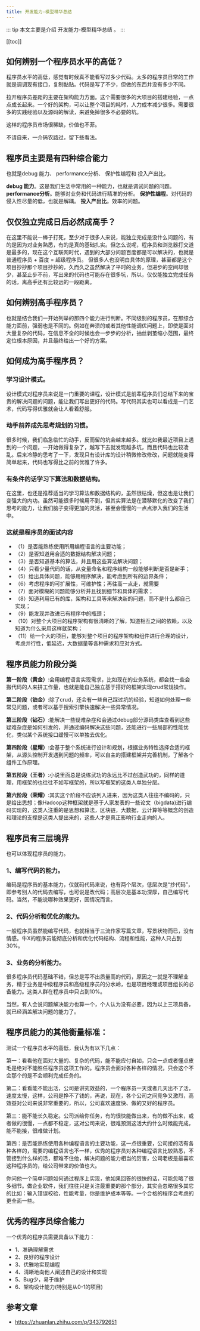 ```yaml
---
title: 开发能力-模型精华总结
---
```


::: tip
本文主要是介绍 开发能力-模型精华总结 。
:::

[[toc]]

## 如何辨别一个程序员水平的高低？
程序员水平的高低，感觉有时候真不能看写过多少代码。太多的程序员日常的工作就是调调现有接口，复制黏贴。代码是写了不少，但做的东西并没有多少不同。

拉开程序员差距的主要在架构能力方面。这个需要很多的大项目的搭建经验，一点点成长起来。一个好的架构，可以让整个项目的耗时，人力成本减少很多。需要很多的实践经验以及源码的解读，来避免掉很多不必要的坑。

这样的程序员市场很稀缺，价值也不菲。

不请自来，一介码农路过，留下些看法。

## 程序员主要是有四种综合能力
也就是debug 能力、 performance分析、 保护性编程和 投入产出比。

**debug 能力**。这是我们生活中常用的一种能力，也就是调试问题的问题。
**performance分析**。能够对业务和代码进行精准的分析。
**保护性编程**。对代码的侵入性尽量的低，也就是解耦。
**投入产出比**。效率的问题。

## **仅仅独立完成日后必然成高手**？

在这里不能说一棒子打死，至少对于很多人来说，能独立完成是没什么问题的，有的是因为对业务熟悉，有的是真的基础扎实。但怎么说呢，程序员和浏览器打交道是最多的，现在这个互联网时代，遇到的大部分问题百度都是可以解决的，也就是普通程序员 + 百度 = 超级程序员。 但很多人也没明白具体的原理，甚至都是这个项目抄抄那个项目抄抄的，久而久之虽然解决了平时的业务，但进步的空间却很少，甚至止步不前，写出来的代码也可能存在很多坑，所以，仅仅能独立完成任务的话，离高手还有比较远的一段距离。


## **如何辨别高手程序员**？

也就是结合我们一开始列举的那四个能力进行判断。不同级别的程序员，在那综合能力面前，强弱也是不同的。例如在奔溃的或者其他性能调优问题上，即使是面对大量复杂的代码，在信息不全的时候也会一步步的分析，抽丝剥茧缩小范围，最终定位根本原因，并且最终给出一个好的方案。


## **如何成为高手程序员**？

### **学习设计模式**。
设计模式对程序员来说是一门重要的课程，设计模式是前辈程序员们总结下来的宝贵的解决问题的问题，能让我们写出更好的代码。写代码其实也可以看成是一门艺术，代码写得优雅就会让人看着舒服。

### **动手前养成先思考规划的习惯**。
很多时候，我们临急临忙的动手，反而留的坑会越来越多。就比如我最近项目上遇到的一个问题，一开始做得复杂了，越写下去就发现越多坑，而且代码也比较凌乱。后来冷静的思考了一下，发现只有设计库的设计稍微修改修改，问题就能变得简单起来，代码也写得比之前的优雅了许多。

### **有条件的话学习下算法和数据结构**。
在这里，也还是推荐适当的学习算法和数据结构的，虽然很枯燥，但这也是让我们变强大的内功。虽然可能很多时候用不到，但其实算法是在潜移默化的改变了我们思考的能力，让我们脑子变得更加的灵活，甚至会慢慢的一点点渗入我们的生活中。


### 这就是程序员的面试内容

- （1）是否能熟练使用所用编程语言的主要功能；
- （2）是否知道用合适的数据结构解决问题；
- （3）是否知道基本的算法，并且用这些算法解决问题；
- （4）只看少量代码的话，从变量命名和程序结构一般能够判断是否是新手；
- （5）给出具体问题，能够用程序解决，能考虑到所有的边界条件；
- （6）考虑程序的可扩展性，可维护性；再往高一点走，就需要
- （7）面对模糊的问题能够分析并且找到细节和具体的需求；
- （8）知道利用已有的库，架构和工具等来解决新的问题，而不是什么都自己实现；
- （9）能发现并改进已有程序中的瓶颈；
- （10）对整个大项目的程序架构有很清晰的了解，知道相互之间的依赖，以及知道为什么采用这样就架构；
- （11）给一个大的项目，能够对整个项目的程序架构和组件进行合理的设计，考虑并行性，低延迟，大数据量等各种需求和应对方式。



## 程序员能力阶段分类

**第一阶段（黄金）**:会用编程语言实现需求，比如现在的业务系统，都会找一些会搬代码的人来拼工作量，也就是能自己独立基于搭好的框架实现crud常规操作。

**第二阶段（铂金）**:除了crud，还会有一些自己踩过坑的经验，知道如何处理一些常见问题，或者可以基于搜索引擎快速解决一些异常情况。

**第三阶段（钻石）**:能解决一些疑难杂症和会通过debug部分源码类库查看到这些疑难杂症是如何引发的，并通过编码解决这些问题，还能进行一些局部的性能优化，类似某个系统接口缓慢可以单独去优化。

**第四阶段（星耀）**:会基于整个系统进行设计和规划，根据业务特性选择合适的框架，从源头控制开发遇到问题的频率，可以自主的搭建框架并完善机制，了解各个组件工作原理。

**第五阶段（王者）**:小说里面总是说练武功的永远比不过创造武功的，同样的道理，用框架的也往往不如写框架的，所以写框架的这类人单独分层。

**第六阶段（荣耀）**:其实这个阶段不应该列入进来，因为这类人往往不编码的，只是给出思想；像Hadoop这种框架就是基于人家发表的一些论文（bigdata)进行编码实现的，这类人注重的是思想和算法，区块链，大数据，云计算等等概念的创造和理论的支撑是这类人提出来的，这些人才是真正影响行业走向的人。


## 程序员有三层境界
也可以体现程序员的能力。


### 1、编写代码的能力。
编码是程序员的基本能力，仅就码代码来说，也有两个层次，低层次是“抄代码”，即参考别人的代码去编写，也可说是改代码；高层次是基本功深厚，自己编写代码。当然，不能说哪种效果更好，因情况而言。

### 2、代码分析和优化的能力。
一般程序员虽然能编写代码，也就相当于三流作家写篇文章，写景状物而已，没有情感。牛X的程序员能彻底分析和优化代码结构、流程和性能，这种人只占到30%。

### 3、业务的分析能力。
很多程序员代码基础不错，但总是写不出质量高的代码，原因之一就是不理解业务，精于业务是中级程序员和高级程序员的分水岭，也是项目经理或项目组长的必备能力。这类人群在程序员中只占到10%。

当然，有人会说问题解决能力也算一个，个人认为没有必要，因为以上三项具备，就已经涵盖解决问题的能力了。


## 程序员能力的其他衡量标准：

测试一个程序员水平的高低，我认为有以下几点：


第一：看看他在面对大量的、复杂的代码，能不能应付自如，只会一点或者懂点皮毛是绝对不能胜任程序员这项工作的。程序员会面对各种各样的情况，只会这个不会那个的是不会顺利完成任务的。

第二：看看能不能出活，公司是讲究效益的，一个程序员一天或者几天出不了活，速度太慢，这样，公司是挣不了钱的，再说，现在，各个公司之间竞争又激烈，高效益对公司来说非常重要的，所以，公司喜欢速度快、做的又好的程序员。

第三：能不能长久稳定。公司派给你任务，有的很快能做出来，有的做不出来，或者做的很慢，一点都不稳定，这对公司来说，很难预测这活大约什么时候能完成，能不能接，很难做计划。

第四：是否能熟练使用各种编程语言的主要功能，这一点很重要，公司接的活有各种各样的，需要的编程语言也不一样，优秀的程序员对各种编程语言比较熟悉，不管接到什么样的活，都难不住他，解决问题的能力相当的厉害，公司老板是最喜欢这种程序员的，给公司带来的价值也大。


你问他一个简单问题如何通过程序上实现，他如果回答的很快的话，可能忽略了很多细节。做企业软件，我们往往只是关注最重要的那个部分，其实会忽略很多其它的比如：输入错误校验，性能考量，你是维护成本等等。一个合格的程序会考虑的更全面一些。

## 优秀的程序员综合能力

一个优秀的程序员需要具备以下能力：

- 1、准确理解需求
- 2、良好的程序设计
- 3、优雅地实现编程
- 4、清晰地向他人阐述自己的设计和实现
- 5、Bug少，易于维护
- 6、架构设计能力(特别是从0-1的项目)

## 参考文章
* https://zhuanlan.zhihu.com/p/343792651